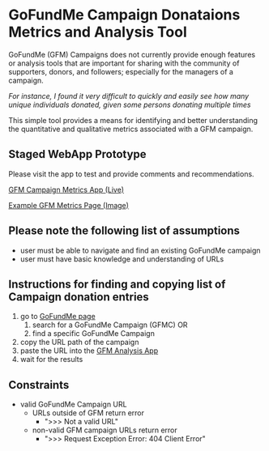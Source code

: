 # GoFundMe Campaign Donataions Metrics and Analysis Tool

GoFundMe (GFM) Campaigns does not currently provide enough features or analysis tools that are important for sharing with the community of supporters, donors, and followers; especially for the managers of a campaign.

_For instance, I found it very difficult to quickly and easily see how many unique individuals donated, given some persons donating multiple times_

This simple tool provides a means for identifying and better understanding the quantitative and qualitative metrics associated with a GFM campaign.

## Staged WebApp Prototype

Please visit the app to test and provide comments and recommendations.

[GFM Campaign Metrics App (Live)](https://gfm-metrics-app-stage.herokuapp.com)

[Example GFM Metrics Page (Image)](docs/gfm-page-ex.png)

## Please note the following list of assumptions
* user must be able to navigate and find an existing GoFundMe campaign
* user must have basic knowledge and understanding of URLs

## Instructions for finding and copying list of Campaign donation entries
1. go to [GoFundMe page](www.gofundme.com)
    1. search for a GoFundMe Campaign (GFMC)
    OR
    1. find a specific GoFundMe Campaign
1. copy the URL path of the campaign
1. paste the URL into the [GFM Analysis App](https://gfm-metrics-app-stage.herokuapp.com)
1. wait for the results

## Constraints 
* valid GoFundMe Campaign URL
    * URLs outside of GFM return error
        * ">>> Not a valid URL"
    * non-valid GFM campaign URLs return error
        * ">>> Request Exception Error: 404 Client Error"
